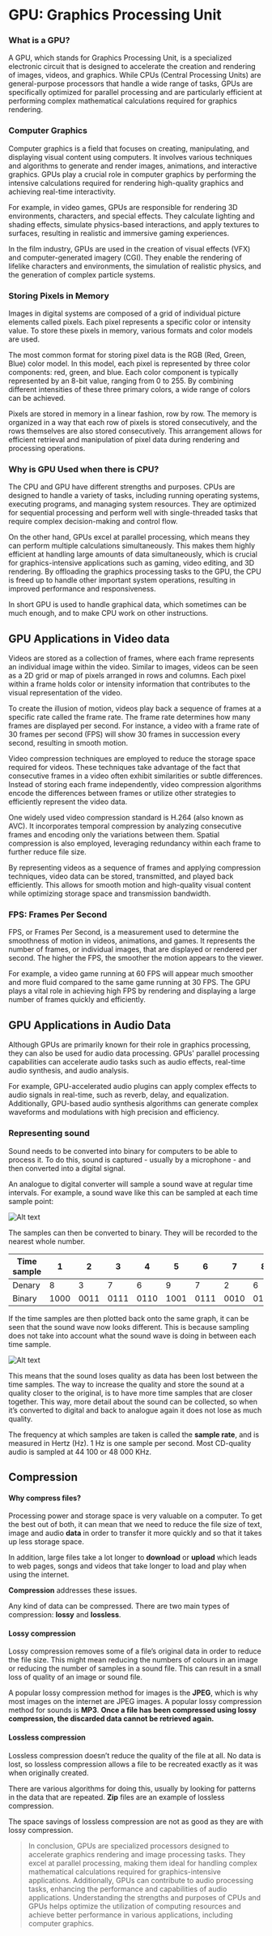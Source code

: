 # GPU: Graphics Processing Unit

### What is a GPU?

A GPU, which stands for Graphics Processing Unit, is a specialized electronic circuit that is designed to accelerate the creation and rendering of images, videos, and graphics. While CPUs (Central Processing Units) are general-purpose processors that handle a wide range of tasks, GPUs are specifically optimized for parallel processing and are particularly efficient at performing complex mathematical calculations required for graphics rendering.

### Computer Graphics

Computer graphics is a field that focuses on creating, manipulating, and displaying visual content using computers. It involves various techniques and algorithms to generate and render images, animations, and interactive graphics. GPUs play a crucial role in computer graphics by performing the intensive calculations required for rendering high-quality graphics and achieving real-time interactivity.

For example, in video games, GPUs are responsible for rendering 3D environments, characters, and special effects. They calculate lighting and shading effects, simulate physics-based interactions, and apply textures to surfaces, resulting in realistic and immersive gaming experiences.

In the film industry, GPUs are used in the creation of visual effects (VFX) and computer-generated imagery (CGI). They enable the rendering of lifelike characters and environments, the simulation of realistic physics, and the generation of complex particle systems.

### Storing Pixels in Memory

Images in digital systems are composed of a grid of individual picture elements called pixels. Each pixel represents a specific color or intensity value. To store these pixels in memory, various formats and color models are used.

The most common format for storing pixel data is the RGB (Red, Green, Blue) color model. In this model, each pixel is represented by three color components: red, green, and blue. Each color component is typically represented by an 8-bit value, ranging from 0 to 255. By combining different intensities of these three primary colors, a wide range of colors can be achieved.

Pixels are stored in memory in a linear fashion, row by row. The memory is organized in a way that each row of pixels is stored consecutively, and the rows themselves are also stored consecutively. This arrangement allows for efficient retrieval and manipulation of pixel data during rendering and processing operations.

### Why is GPU Used when there is CPU?

The CPU and GPU have different strengths and purposes. CPUs are designed to handle a variety of tasks, including running operating systems, executing programs, and managing system resources. They are optimized for sequential processing and perform well with single-threaded tasks that require complex decision-making and control flow.

On the other hand, GPUs excel at parallel processing, which means they can perform multiple calculations simultaneously. This makes them highly efficient at handling large amounts of data simultaneously, which is crucial for graphics-intensive applications such as gaming, video editing, and 3D rendering. By offloading the graphics processing tasks to the GPU, the CPU is freed up to handle other important system operations, resulting in improved performance and responsiveness.

In short GPU is used to handle graphical data, which sometimes can be much enough, and to make CPU work on other instructions.

## GPU Applications in Video data
Videos are stored as a collection of frames, where each frame represents an individual image within the video. Similar to images, videos can be seen as a 2D grid or map of pixels arranged in rows and columns. Each pixel within a frame holds color or intensity information that contributes to the visual representation of the video.

To create the illusion of motion, videos play back a sequence of frames at a specific rate called the frame rate. The frame rate determines how many frames are displayed per second. For instance, a video with a frame rate of 30 frames per second (FPS) will show 30 frames in succession every second, resulting in smooth motion.

Video compression techniques are employed to reduce the storage space required for videos. These techniques take advantage of the fact that consecutive frames in a video often exhibit similarities or subtle differences. Instead of storing each frame independently, video compression algorithms encode the differences between frames or utilize other strategies to efficiently represent the video data.

One widely used video compression standard is H.264 (also known as AVC). It incorporates temporal compression by analyzing consecutive frames and encoding only the variations between them. Spatial compression is also employed, leveraging redundancy within each frame to further reduce file size.

By representing videos as a sequence of frames and applying compression techniques, video data can be stored, transmitted, and played back efficiently. This allows for smooth motion and high-quality visual content while optimizing storage space and transmission bandwidth.

### FPS: Frames Per Second

FPS, or Frames Per Second, is a measurement used to determine the smoothness of motion in videos, animations, and games. It represents the number of frames, or individual images, that are displayed or rendered per second. The higher the FPS, the smoother the motion appears to the viewer.

For example, a video game running at 60 FPS will appear much smoother and more fluid compared to the same game running at 30 FPS. The GPU plays a vital role in achieving high FPS by rendering and displaying a large number of frames quickly and efficiently.

## GPU Applications in Audio Data

Although GPUs are primarily known for their role in graphics processing, they can also be used for audio data processing. GPUs' parallel processing capabilities can accelerate audio tasks such as audio effects, real-time audio synthesis, and audio analysis.

For example, GPU-accelerated audio plugins can apply complex effects to audio signals in real-time, such as reverb, delay, and equalization. Additionally, GPU-based audio synthesis algorithms can generate complex waveforms and modulations with high precision and efficiency.

### Representing sound
Sound needs to be converted into binary for computers to be able to process it. To do this, sound is captured - usually by a microphone - and then converted into a digital signal.

An analogue to digital converter will sample a sound wave at regular time intervals. For example, a sound wave like this can be sampled at each time sample point:

![Alt text](assets/representing_audio.png)

The samples can then be converted to binary. They will be recorded to the nearest whole number.

| Time sample | 1    | 2    | 3    | 4    | 5    | 6    | 7    | 8    | 9    | 10   |
|-------------|------|------|------|------|------|------|------|------|------|------|
| Denary      | 8    | 3    | 7    | 6    | 9    | 7    | 2    | 6    | 6    | 6    |
| Binary      | 1000 | 0011 | 0111 | 0110 | 1001 | 0111 | 0010 | 0100 | 0110 | 0110 |

If the time samples are then plotted back onto the same graph, it can be seen that the sound wave now looks different. This is because sampling does not take into account what the sound wave is doing in between each time sample.

![Alt text](assets/representing_audio2.png)

This means that the sound loses quality as data has been lost between the time samples. The way to increase the quality and store the sound at a quality closer to the original, is to have more time samples that are closer together. This way, more detail about the sound can be collected, so when it’s converted to digital and back to analogue again it does not lose as much quality.

The frequency at which samples are taken is called the **sample rate**, and is measured in Hertz (Hz). 1 Hz is one sample per second. Most CD-quality audio is sampled at 44 100 or 48 000 KHz.

## Compression

#### Why compress files?

Processing power and storage space is very valuable on a computer. To get the best out of both, it can mean that we need to reduce the file size of text, image and audio **data** in order to transfer it more quickly and so that it takes up less storage space.

In addition, large files take a lot longer to **download** or **upload** which leads to web pages, songs and videos that take longer to load and play when using the internet.

**Compression** addresses these issues.

Any kind of data can be compressed. There are two main types of compression: **lossy** and **lossless**.

#### Lossy compression
Lossy compression removes some of a file’s original data in order to reduce the file size. This might mean reducing the numbers of colours in an image or reducing the number of samples in a sound file. This can result in a small loss of quality of an image or sound file.

A popular lossy compression method for images is the **JPEG**, which is why most images on the internet are JPEG images. A popular lossy compression method for sounds is **MP3**. **Once a file has been compressed using lossy compression, the discarded data cannot be retrieved again.**

#### Lossless compression
Lossless compression doesn’t reduce the quality of the file at all. No data is lost, so lossless compression allows a file to be recreated exactly as it was when originally created.

There are various algorithms for doing this, usually by looking for patterns in the data that are repeated. **Zip** files are an example of lossless compression.

The space savings of lossless compression are not as good as they are with lossy compression.

> In conclusion, GPUs are specialized processors designed to accelerate graphics rendering and image processing tasks. They excel at parallel processing, making them ideal for handling complex mathematical calculations required for graphics-intensive applications. Additionally, GPUs can contribute to audio processing tasks, enhancing the performance and capabilities of audio applications. Understanding the strengths and purposes of CPUs and GPUs helps optimize the utilization of computing resources and achieve better performance in various applications, including computer graphics.
